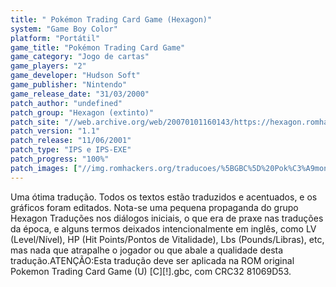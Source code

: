 ```yaml
---
title: " Pokémon Trading Card Game (Hexagon)"
system: "Game Boy Color"
platform: "Portátil"
game_title: "Pokémon Trading Card Game"
game_category: "Jogo de cartas"
game_players: "2"
game_developer: "Hudson Soft"
game_publisher: "Nintendo"
game_release_date: "31/03/2000"
patch_author: "undefined"
patch_group: "Hexagon (extinto)"
patch_site: "//web.archive.org/web/20070101160143/https://hexagon.romhack.net// (fora do ar)"
patch_version: "1.1"
patch_release: "11/06/2001"
patch_type: "IPS e IPS-EXE"
patch_progress: "100%"
patch_images: ["//img.romhackers.org/traducoes/%5BGBC%5D%20Pok%C3%A9mon%20Trading%20Card%20Game%20-%20Hexagon%20-%201.png","//img.romhackers.org/traducoes/%5BGBC%5D%20Pok%C3%A9mon%20Trading%20Card%20Game%20-%20Hexagon%20-%202.png","//img.romhackers.org/traducoes/%5BGBC%5D%20Pok%C3%A9mon%20Trading%20Card%20Game%20-%20Hexagon%20-%203.png"]
---
```

Uma ótima tradução. Todos os textos estão traduzidos e acentuados, e os gráficos foram editados. Nota-se uma pequena propaganda do grupo Hexagon Traduções nos diálogos iniciais, o que era de praxe nas traduções da época, e alguns termos deixados intencionalmente em inglês, como LV (Level/Nível), HP (Hit Points/Pontos de Vitalidade), Lbs (Pounds/Libras), etc, mas nada que atrapalhe o jogador ou que abale a qualidade desta tradução.ATENÇÃO:Esta tradução deve ser aplicada na ROM original Pokemon Trading Card Game (U) [C][!].gbc, com CRC32 81069D53.